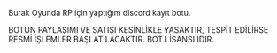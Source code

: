 
Burak Oyunda RP için yaptığım discord kayıt botu.


BOTUN PAYLAŞIMI VE SATIŞI KESİNLİKLE YASAKTIR, TESPİT EDİLİRSE RESMİ İŞLEMLER BAŞLATILACAKTIR. BOT LİSANSLIDIR.
